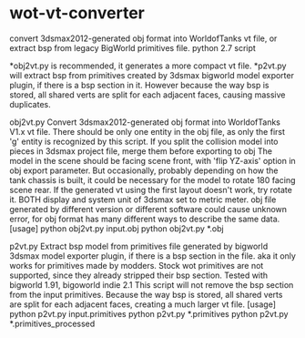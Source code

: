# wot-vt-converter
convert 3dsmax2012-generated obj format into WorldofTanks vt file, or extract bsp from legacy BigWorld primitives file.
python 2.7 script



*obj2vt.py is recommended, it generates a more compact vt file.
*p2vt.py will extract bsp from primitives created by 3dsmax bigworld model exporter plugin, if there is a bsp section in it. However because the way bsp is stored, all shared verts are split for each adjacent faces, causing massive duplicates.


obj2vt.py
    Convert 3dsmax2012-generated obj format into WorldofTanks V1.x vt file.
    There should be only one entity in the obj file, as only the first 'g' entity is recognized by this script. If you split the collision model into pieces in 3dsmax project file, merge them before exporting to obj
    The model in the scene should be facing scene front, with 'flip YZ-axis' option in obj export parameter.
    But occasionally, probably depending on how the tank chassis is built, it could be necessary for the model to rotate 180 facing scene rear. If the generated vt using the first layout doesn't work, try rotate it.
    BOTH display and system unit of 3dsmax set to metric meter.
    obj file generated by different version or different software could cause unknown error, for obj format has many different ways to describe the same data.
[usage]
 python obj2vt.py input.obj
 python obj2vt.py *.obj
 
 
 p2vt.py
     Extract bsp model from primitives file generated by bigworld 3dsmax model exporter plugin, if there is a bsp section in the file.
     aka it only works for primitives made by modders. Stock wot primitives are not supported, since they already stripped their bsp section.
     Tested with bigworld 1.91, bigoworld indie 2.1
     This script will not remove the bsp section from the input primitives.
     Because the way bsp is stored, all shared verts are split for each adjacent faces, creating a much larger vt file.
 [usage]
   python p2vt.py input.primitives
   python p2vt.py *.primitives
   python p2vt.py *.primitives_processed
     
 
 
